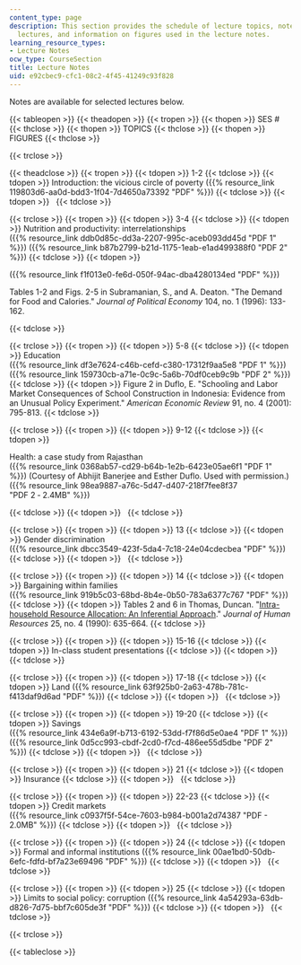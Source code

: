 ```yaml
---
content_type: page
description: This section provides the schedule of lecture topics, notes from selected
  lectures, and information on figures used in the lecture notes.
learning_resource_types:
- Lecture Notes
ocw_type: CourseSection
title: Lecture Notes
uid: e92cbec9-cfc1-08c2-4f45-41249c93f828
---
```


Notes are available for selected lectures below.

{{< tableopen >}}
{{< theadopen >}}
{{< tropen >}}
{{< thopen >}}
SES #
{{< thclose >}}
{{< thopen >}}
TOPICS
{{< thclose >}}
{{< thopen >}}
FIGURES
{{< thclose >}}

{{< trclose >}}

{{< theadclose >}}
{{< tropen >}}
{{< tdopen >}}
1-2
{{< tdclose >}}
{{< tdopen >}}
Introduction: the vicious circle of poverty ({{% resource_link 119803d6-aa0d-bdd3-1f04-7d4650a73392 "PDF" %}})
{{< tdclose >}}
{{< tdopen >}}
 
{{< tdclose >}}

{{< trclose >}}
{{< tropen >}}
{{< tdopen >}}
3-4
{{< tdclose >}}
{{< tdopen >}}
Nutrition and productivity: interrelationships  
({{% resource_link ddb0d85c-dd3a-2207-995c-aceb093dd45d "PDF 1" %}}) ({{% resource_link b87b2799-b21d-1175-1eab-e1ad499388f0 "PDF 2" %}})
{{< tdclose >}}
{{< tdopen >}}


({{% resource_link f1f013e0-fe6d-050f-94ac-dba4280134ed "PDF" %}})

Tables 1-2 and Figs. 2-5 in Subramanian, S., and A. Deaton. "The Demand for Food and Calories." _Journal of Political Economy_ 104, no. 1 (1996): 133-162.


{{< tdclose >}}

{{< trclose >}}
{{< tropen >}}
{{< tdopen >}}
5-8
{{< tdclose >}}
{{< tdopen >}}
Education  
({{% resource_link df3e7624-c46b-cefd-c380-17312f9aa5e8 "PDF 1" %}}) ({{% resource_link 159730cb-a71e-0c9c-5a6b-70df0ceb9c9b "PDF 2" %}})
{{< tdclose >}}
{{< tdopen >}}
Figure 2 in Duflo, E. "Schooling and Labor Market Consequences of School Construction in Indonesia: Evidence from an Unusual Policy Experiment." _American Economic Review_ 91, no. 4 (2001): 795-813.
{{< tdclose >}}

{{< trclose >}}
{{< tropen >}}
{{< tdopen >}}
9-12
{{< tdclose >}}
{{< tdopen >}}


Health: a case study from Rajasthan  
({{% resource_link 0368ab57-cd29-b64b-1e2b-6423e05ae6f1 "PDF 1" %}}) (Courtesy of Abhijit Banerjee and Esther Duflo. Used with permission.) ({{% resource_link 98ea9887-a76c-5d47-d407-218f7fee8f37 "PDF 2 ‑ 2.4MB" %}})


{{< tdclose >}}
{{< tdopen >}}
 
{{< tdclose >}}

{{< trclose >}}
{{< tropen >}}
{{< tdopen >}}
13
{{< tdclose >}}
{{< tdopen >}}
Gender discrimination  
({{% resource_link dbcc3549-423f-5da4-7c18-24e04cdecbea "PDF" %}})
{{< tdclose >}}
{{< tdopen >}}
 
{{< tdclose >}}

{{< trclose >}}
{{< tropen >}}
{{< tdopen >}}
14
{{< tdclose >}}
{{< tdopen >}}
Bargaining within families  
({{% resource_link 919b5c03-68bd-8b4e-0b50-783a6377c767 "PDF" %}})
{{< tdclose >}}
{{< tdopen >}}
Tables 2 and 6 in Thomas, Duncan. "[Intra-household Resource Allocation: An Inferential Approach](http://ideas.repec.org/p/fth/yalegr/586.html)." _Journal of Human Resources_ 25, no. 4 (1990): 635-664.
{{< tdclose >}}

{{< trclose >}}
{{< tropen >}}
{{< tdopen >}}
15-16
{{< tdclose >}}
{{< tdopen >}}
In-class student presentations
{{< tdclose >}}
{{< tdopen >}}
 
{{< tdclose >}}

{{< trclose >}}
{{< tropen >}}
{{< tdopen >}}
17-18
{{< tdclose >}}
{{< tdopen >}}
Land ({{% resource_link 63f925b0-2a63-478b-781c-f413daf9d6ad "PDF" %}})
{{< tdclose >}}
{{< tdopen >}}
 
{{< tdclose >}}

{{< trclose >}}
{{< tropen >}}
{{< tdopen >}}
19-20
{{< tdclose >}}
{{< tdopen >}}
Savings  
({{% resource_link 434e6a9f-b713-6192-53dd-f7f86d5e0ae4 "PDF 1" %}}) ({{% resource_link 0d5cc993-cbdf-2cd0-f7cd-486ee55d5dbe "PDF 2" %}})
{{< tdclose >}}
{{< tdopen >}}
 
{{< tdclose >}}

{{< trclose >}}
{{< tropen >}}
{{< tdopen >}}
21
{{< tdclose >}}
{{< tdopen >}}
Insurance
{{< tdclose >}}
{{< tdopen >}}
 
{{< tdclose >}}

{{< trclose >}}
{{< tropen >}}
{{< tdopen >}}
22-23
{{< tdclose >}}
{{< tdopen >}}
Credit markets  
({{% resource_link c0937f5f-54ce-7603-b984-b001a2d74387 "PDF - 2.0MB" %}})
{{< tdclose >}}
{{< tdopen >}}
 
{{< tdclose >}}

{{< trclose >}}
{{< tropen >}}
{{< tdopen >}}
24
{{< tdclose >}}
{{< tdopen >}}
Formal and informal institutions ({{% resource_link 00ae1bd0-50db-6efc-fdfd-bf7a23e69496 "PDF" %}})
{{< tdclose >}}
{{< tdopen >}}
 
{{< tdclose >}}

{{< trclose >}}
{{< tropen >}}
{{< tdopen >}}
25
{{< tdclose >}}
{{< tdopen >}}
Limits to social policy: corruption ({{% resource_link 4a54293a-63db-d826-7d75-bbf7c605de3f "PDF" %}})
{{< tdclose >}}
{{< tdopen >}}
 
{{< tdclose >}}

{{< trclose >}}

{{< tableclose >}}